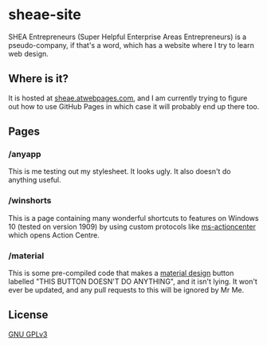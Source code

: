 # sheae-site

SHEA Entrepreneurs (Super Helpful Enterprise Areas Entrepreneurs) is a pseudo-company, if that's a word, which has a website where I try to learn web design.

## Where is it?

It is hosted at [sheae.atwebpages.com](http://sheae.atwebpages.com/), and I am currently trying to figure out how to use GitHub Pages in which case it will probably end up there too.

## Pages

### /anyapp

This is me testing out my stylesheet. It looks ugly. It also doesn't do anything useful.

### /winshorts

This is a page containing many wonderful shortcuts to features on Windows 10 (tested on version 1909) by using custom protocols like [ms-actioncenter](ms-actioncenter://) which opens Action Centre.

### /material

This is some pre-compiled code that makes a [material design](https://www.material.io) button labelled "THIS BUTTON DOESN'T DO ANYTHING", and it isn't lying. It won't ever be updated, and any pull requests to this will be ignored by Mr Me.

## License
[GNU GPLv3](https://choosealicense.com/licenses/gpl-3.0/)
